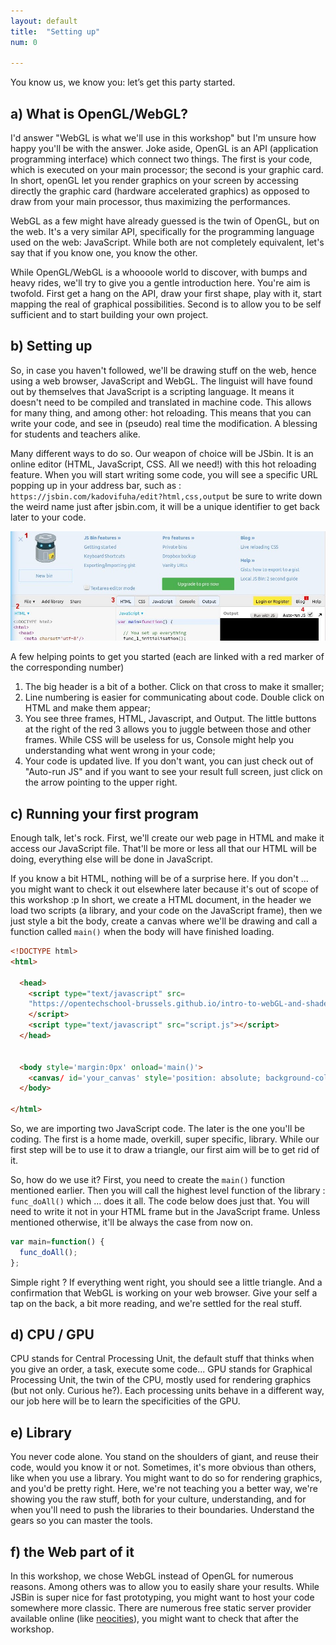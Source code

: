 ```yaml
---
layout: default
title:  "Setting up"
num: 0

---
```


You know us, we know you: let’s get this party started.

## a) What is OpenGL/WebGL?

I'd answer "WebGL is what we'll use in this workshop" but I'm unsure how happy you'll be with the answer. Joke aside, OpenGL is an API (application programming interface) which connect two things. The first is your code, which is executed on your main processor; the second is your graphic card. In short, openGL let you render graphics on your screen by accessing directly the graphic card (hardware accelerated graphics) as opposed to draw from your main processor, thus maximizing the performances.

WebGL as a few might have already guessed is the twin of OpenGL, but on the web. It's a very similar API, specifically for the programming language used on the web: JavaScript. While both are not completely equivalent, let's say that if you know one, you know the other.

While OpenGL/WebGL is a whoooole world to discover, with bumps and heavy rides, we'll try to give you a gentle introduction here. You're aim is twofold. First get a hang on the API, draw your first shape, play with it, start mapping the real of graphical possibilities. Second is to allow you to be self sufficient and to start building your own project.


## b) Setting up

So, in case you haven't followed, we'll be drawing stuff on the web, hence using a web browser, JavaScript and WebGL. The linguist will have found out by themselves that JavaScript is a scripting language. It means it doesn't need to be compiled and translated in machine code. This allows for many thing, and among other: hot reloading. This means that you can write your code, and see in (pseudo) real time the modification. A blessing for students and teachers alike.

Many different ways to do so. Our weapon of choice will be JSbin. It is an online editor (HTML, JavaScript, CSS. All we need!) with this hot reloading feature. When you will start writing some code, you will see a specific URL popping up in your address bar, such as : `https://jsbin.com/kadovifuha/edit?html,css,output` be sure to write down the weird name just after jsbin.com, it will be a unique identifier to get back later to your code.


<img class="ctr" src="./assets/log0_jsbin.jpg" alt="Full Rendering">

A few helping points to get you started (each are linked with a red marker of the corresponding number)

1. The big header is a bit of a bother. Click on that cross to make it smaller;
2. Line numbering is easier for communicating about code. Double click on HTML and make them appear;
3. You see three frames, HTML, Javascript, and Output. The little buttons at the right of the red 3 allows you to juggle between those and other frames. While CSS will be useless for us, Console might help you understanding what went wrong in your code;
4. Your code is updated live. If you don't want, you can just check out of "Auto-run JS"  and if you want to see your result full screen, just click on the arrow pointing to the upper right.
 

## c) Running your first program

Enough talk, let's rock. First, we'll create our web page in HTML and make it access our JavaScript file. That'll be more or less all that our HTML will be doing, everything else will be done in JavaScript.

If you know a bit HTML, nothing will be of a surprise here. If you don't ... you might want to check it out elsewhere later because it's out of scope of this workshop :p In short, we create a HTML document, in the header we load two scripts (a library, and your code on the JavaScript frame), then we just style a bit the body, create a canvas where we'll be drawing and call a function called `main()` when the body will have finished loading.


~~~ HTML
<!DOCTYPE html>
<html>

  <head>  
    <script type="text/javascript" src=
    "https://opentechschool-brussels.github.io/intro-to-webGL-and-shaders/src/lib.js">
    </script>
    <script type="text/javascript" src="script.js"></script>
  </head>


  <body style='margin:0px' onload='main()'>
    <canvas/ id='your_canvas' style='position: absolute; background-color: black;'>
  </body>

</html>
~~~

So, we are importing two JavaScript code. The later is the one you'll be coding. The first is a home made, overkill, super specific, library. While our first step will be to use it to draw a triangle, our first aim will be to get rid of it.

So, how do we use it? First, you need to create the `main()` function mentioned earlier. Then you will call the highest level function of the library : `func_doAll()` which ... does it all. The code below does just that. You will need to write it not in your HTML frame but in the JavaScript frame. Unless mentioned otherwise, it'll be always the case from now on.

~~~ JavaScript
var main=function() {
  func_doAll(); 
};
~~~

Simple right ? If everything went right, you should see a little triangle. And a confirmation that WebGL is working on your web browser. Give your self a tap on the back, a bit more reading, and we're settled for the real stuff.


## d) CPU / GPU
CPU stands for Central Processing Unit, the default stuff that thinks when you give an order, a task, execute some code... GPU stands for Graphical Processing Unit, the twin of the CPU, mostly used for rendering graphics (but not only. Curious he?). Each processing units behave in a different way, our job here will be to learn the specificities of the GPU.


## e) Library
You never code alone. You stand on the shoulders of giant, and reuse their code, would you know it or not. Sometimes, it's more obvious than others, like when you use a library. You might want to do so for rendering graphics, and you'd be pretty right. Here, we're not teaching you a better way, we're showing you the raw stuff, both for your culture, understanding, and for when you'll need to push the libraries to their boundaries. Understand the gears so you can master the tools.

## f) the Web part of it
In this workshop, we chose WebGL instead of OpenGL for numerous reasons. Among others was to allow you to easily share your results. While JSBin is super nice for fast prototyping, you might want to host your code somewhere more classic. There are numerous free static server provider available online (like [neocities](http://neocities.org)), you might want to check that after the workshop.



